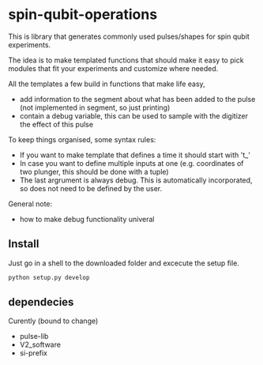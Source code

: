 # spin-qubit-operations

This is library that generates commonly used pulses/shapes for spin qubit experiments.

The idea is to make templated functions that should make it easy to pick modules that fit your experiments and customize where needed.

All the templates a few build in functions that make life easy,
* add information to the segment about what has been added to the pulse (not implemented in segment, so just printing)
* contain a debug variable, this can be used to sample with the digitizer the effect of this pulse

To keep things organised, some syntax rules:
* If you want to make template that defines a time it should start with 't_'
* In case you want to define multiple inputs at one (e.g. coordinates of two plunger, this should be done with a tuple)
* The last argrument is always debug. This is automatically incorporated, so does not need to be defined by the user.


General note:
* how to make debug functionality univeral

## Install
Just go in a shell to the downloaded folder and excecute the setup file.
```python 
python setup.py develop
```

## dependecies
Curently (bound to change)
* pulse-lib
* V2_software
* si-prefix
